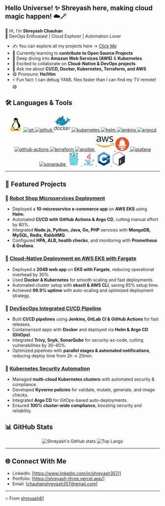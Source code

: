  ## Hello Universe! ✨ Shreyash here, making cloud magic happen! ☁️🪄

👋 Hi, I’m **Shreyash Chauhan**  
🚀 DevOps Enthusiast | Cloud Explorer | Automation Lover  

- ✍ You can explore all my projects here → [Click Me](https://github.com/shreyash81?tab=repositories)  
- 🔭 Currently learning to **contribute to Open Source Projects**  
- 🌱 Deep diving into **Amazon Web Services (AWS)** & **Kubernetes**  
- 👯 Excited to collaborate on **Cloud-Native & DevOps projects**  
- 💬 Ask me about **CI/CD, Docker, Kubernetes, Terraform, and AWS**  
- 😄 Pronouns: **He/Him**  
- ⚡ Fun fact: I can debug YAML files faster than I can find my TV remote! 😅  



## 🛠️ Languages & Tools

<p align="center">  
  <!-- OS & Basics -->
  <a href="https://www.linux.org/" target="_blank" rel="noreferrer"> 
    <img src="https://raw.githubusercontent.com/devicons/devicon/master/icons/linux/linux-original.svg" alt="linux" width="45" height="45"/> 
  </a> 
  <a href="https://git-scm.com/" target="_blank" rel="noreferrer"> 
    <img src="https://www.vectorlogo.zone/logos/git-scm/git-scm-icon.svg" alt="git" width="45" height="45"/> 
  </a> 
  <a href="https://github.com/" target="_blank" rel="noreferrer"> 
    <img src="https://github.githubassets.com/images/modules/logos_page/GitHub-Mark.png" alt="github" width="45" height="45"/> 
  </a>   

  <!-- Containers & Orchestration -->
  <a href="https://www.docker.com/" target="_blank" rel="noreferrer"> 
    <img src="https://raw.githubusercontent.com/devicons/devicon/master/icons/docker/docker-original-wordmark.svg" alt="docker" width="55" height="55"/> 
  </a> 
  <a href="https://kubernetes.io/" target="_blank" rel="noreferrer"> 
    <img src="https://www.vectorlogo.zone/logos/kubernetes/kubernetes-icon.svg" alt="kubernetes" width="50" height="50"/> 
  </a> 
  <a href="https://helm.sh/" target="_blank" rel="noreferrer"> 
    <img src="https://helm.sh/img/helm.svg" alt="helm" width="50" height="50"/> 
  </a> 

  <!-- CI/CD -->
  <a href="https://www.jenkins.io/" target="_blank" rel="noreferrer"> 
    <img src="https://www.vectorlogo.zone/logos/jenkins/jenkins-icon.svg" alt="jenkins" width="45" height="45"/> 
  </a> 
  <a href="https://argo-cd.readthedocs.io/" target="_blank" rel="noreferrer"> 
    <img src="https://argo-cd.readthedocs.io/en/stable/assets/argo.png" alt="argocd" width="50" height="50"/> 
  </a> 
  <a href="https://docs.github.com/en/actions" target="_blank" rel="noreferrer"> 
    <img src="https://avatars.githubusercontent.com/u/44036562?s=200&v=4" alt="github-actions" width="45" height="45"/> 
  </a>

  <!-- Infra as Code -->
  <a href="https://www.terraform.io/" target="_blank" rel="noreferrer"> 
    <img src="https://www.vectorlogo.zone/logos/terraformio/terraformio-icon.svg" alt="terraform" width="45" height="45"/> 
  </a>
  <a href="https://www.ansible.com/" target="_blank" rel="noreferrer"> 
    <img src="https://www.vectorlogo.zone/logos/ansible/ansible-icon.svg" alt="ansible" width="45" height="45"/> 
  </a> 

  <!-- Cloud -->
  <a href="https://aws.amazon.com/" target="_blank" rel="noreferrer"> 
    <img src="https://raw.githubusercontent.com/devicons/devicon/master/icons/amazonwebservices/amazonwebservices-original-wordmark.svg" alt="aws" width="60" height="60"/> 
  </a> 

  <!-- Monitoring & Security -->
  <a href="https://prometheus.io/" target="_blank" rel="noreferrer"> 
    <img src="https://raw.githubusercontent.com/devicons/devicon/master/icons/prometheus/prometheus-original.svg" alt="prometheus" width="45" height="45"/> 
  </a>
  <a href="https://grafana.com/" target="_blank" rel="noreferrer"> 
    <img src="https://www.vectorlogo.zone/logos/grafana/grafana-icon.svg" alt="grafana" width="45" height="45"/> 
  </a>
  <a href="https://sonarqube.org/" target="_blank" rel="noreferrer"> 
    <img src="https://cdn.worldvectorlogo.com/logos/sonarqube.svg" alt="sonarqube" width="45" height="45"/> 
  </a>

  <!-- Programming -->
  <a href="https://golang.org/" target="_blank" rel="noreferrer"> 
    <img src="https://raw.githubusercontent.com/devicons/devicon/master/icons/go/go-original.svg" alt="go" width="45" height="45"/> 
  </a>
  <a href="https://www.java.com/" target="_blank" rel="noreferrer"> 
    <img src="https://raw.githubusercontent.com/devicons/devicon/master/icons/java/java-original.svg" alt="java" width="45" height="45"/> 
  </a>
  <a href="https://isocpp.org/" target="_blank" rel="noreferrer"> 
    <img src="https://raw.githubusercontent.com/devicons/devicon/master/icons/cplusplus/cplusplus-original.svg" alt="cplusplus" width="45" height="45"/> 
  </a>
  <a href="https://www.gnu.org/software/bash/" target="_blank" rel="noreferrer"> 
    <img src="https://raw.githubusercontent.com/devicons/devicon/master/icons/bash/bash-original.svg" alt="bash" width="45" height="45"/> 
  </a>
</p>

---
## 📌 Featured Projects

### 🔹 [Robot Shop Microservices Deployment](https://github.com/shreyash81/three-tier-architecture-demo-project)  
- Deployed a **10-microservice e-commerce app** on **AWS EKS** using **Helm**.  
- Automated **CI/CD with GitHub Actions & Argo CD**, cutting manual effort by 80%.  
- Integrated **Node.js, Python, Java, Go, PHP** services with **MongoDB, MySQL, Redis, RabbitMQ**.  
- Configured **HPA, ALB, health checks**, and monitoring with **Prometheus & Grafana**.

### 🔹 [Cloud-Native Deployment on AWS EKS with Fargate](https://github.com/shreyash81/cloud-native-eks-fargate)  
- Deployed a **2048 web app** on **EKS with Fargate**, reducing operational overhead by 30%.  
- Used **Docker & Kubernetes** for smooth scaling and fast deployments.  
- Automated cluster setup with **eksctl & AWS CLI**, saving 85% setup time.  
- Achieved **99.9% uptime** with auto-scaling and optimized deployment strategy.

### 🔹 [DevSecOps Integrated CI/CD Pipeline](https://github.com/shreyash81/devsecops-integrated-ci-cd-pipeline)  
- Built **CI/CD pipelines** using **Jenkins, GitLab CI & GitHub Actions** for fast releases.  
- Containerized apps with **Docker** and deployed via **Helm & Argo CD (GitOps)**.  
- Integrated **Trivy, Snyk, SonarQube** for security-as-code, cutting vulnerabilities by 30–40%.  
- Optimized pipelines with **parallel stages & automated notifications**, reducing deploy time from 2h → 20min.

### 🔹 [Kubernetes Security Automation](https://github.com/shreyash81/k8s-kyverno-ArgoCD)  
- Managed **multi-cloud Kubernetes clusters** with automated security & compliance.  
- Developed **Kyverno policies** for validate, mutate, generate, and image checks.  
- Integrated **Argo CD** for GitOps-based auto-deployments.  
- Ensured **100% cluster-wide compliance**, boosting security and reliability.

## 📊 GitHub Stats

<p align="center">
  <img src="https://github-readme-stats.vercel.app/api?username=shreyash81&show_icons=true&theme=radical" alt="Shreyash's GitHub stats" height="160"/>
  <img src="https://github-readme-stats.vercel.app/api/top-langs/?username=shreyash81&layout=compact&theme=radical" alt="Top Langs" height="160"/>
</p>

---

## 🌐 Connect With Me

- LinkedIn: [https://www.linkedin.com/in/shreyash357/]  
- Portfolio: [https://shreyash-three.vercel.app/]  
- Email: [chauhanshreyash357@gmail.com]

---

⭐ From [shreyash81](https://github.com/shreyash81)
